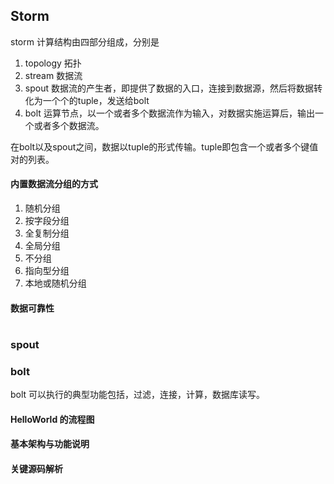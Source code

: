 ## Storm

storm 计算结构由四部分组成，分别是
1. topology 拓扑
2. stream 数据流
3. spout 数据流的产生者，即提供了数据的入口，连接到数据源，然后将数据转化为一个个的tuple，发送给bolt
4. bolt 运算节点，以一个或者多个数据流作为输入，对数据实施运算后，输出一个或者多个数据流。

在bolt以及spout之间，数据以tuple的形式传输。tuple即包含一个或者多个键值对的列表。


#### 内置数据流分组的方式

1. 随机分组
2. 按字段分组
3. 全复制分组
4. 全局分组
5. 不分组
6. 指向型分组
7. 本地或随机分组

#### 数据可靠性

#

### spout

### bolt

bolt 可以执行的典型功能包括，过滤，连接，计算，数据库读写。



#### HelloWorld 的流程图

#### 基本架构与功能说明

#### 关键源码解析